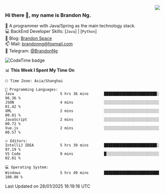 <img  align="right" src="https://github-readme-stats-brandon0824.vercel.app/api/top-langs/?username=brandon0824&layout=compact">

### Hi there 👋, my name is Brandon Ng.

🌱 A programmer with Java/Spring as the main technology stack.  
💻 BackEnd Developer Skills: [`Java`] | [`Python`]  
📝 Blog: [Brandon Space](https://brandonng.tech)  
📫 Mail: brandonng@foxmail.com  
📰 Telegram: [@BrandonNg](https://t.me/BrandonNg24)  

![CodeTime badge](https://img.shields.io/endpoint?style=flat-square&url=https%3A%2F%2Fapi.codetime.dev%2Fshield%3Fid%3D128%26project%3D%26in%3D604800000)

<!--START_SECTION:waka-->
📊 **This Week I Spent My Time On** 

```text
🕑︎ Time Zone: Asia/Shanghai

💬 Programming Languages: 
Java                     5 hrs 36 mins       ████████████████████████░   96.36 % 
JSON                     4 mins              ░░░░░░░░░░░░░░░░░░░░░░░░░   01.42 % 
XML                      2 mins              ░░░░░░░░░░░░░░░░░░░░░░░░░   00.81 % 
JavaScript               2 mins              ░░░░░░░░░░░░░░░░░░░░░░░░░   00.72 % 
Vue.js                   2 mins              ░░░░░░░░░░░░░░░░░░░░░░░░░   00.57 % 

🔥 Editors: 
IntelliJ IDEA            5 hrs 39 mins       ████████████████████████░   97.19 % 
VS Code                  9 mins              █░░░░░░░░░░░░░░░░░░░░░░░░   02.81 % 

💻 Operating System: 
Windows                  5 hrs 49 mins       █████████████████████████   100.00 % 
```


 Last Updated on 28/01/2025 16:19:16 UTC
<!--END_SECTION:waka-->
